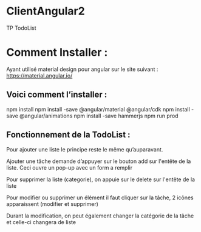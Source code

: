 # ClientAngular2

TP TodoList

# Comment Installer :

Ayant utilisé material design pour angular sur le site suivant : https://material.angular.io/

## Voici comment l’installer :

npm install
npm install -save @angular/material @angular/cdk
npm install -save @angular/animations
npm install -save hammerjs
npm run prod


## Fonctionnement de la TodoList :

Pour ajouter une liste le principe reste le même qu’auparavant.

Ajouter une tâche demande d’appuyer sur le bouton add sur l'entête de la liste. Ceci ouvre un pop-up avec un form a remplir

Pour supprimer la liste (categorie), on appuie sur le delete sur l'entête de la liste

Pour modifier ou supprimer un élément il faut cliquer sur la tâche, 2 icônes apparaissent (modifier et supprimer)

Durant la modification, on peut également changer la catégorie de la tâche et celle-ci changera de liste


